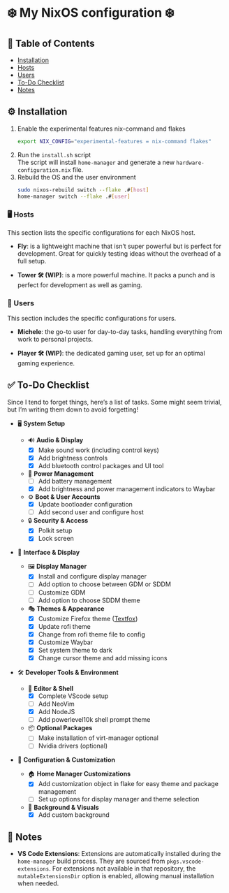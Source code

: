 # ❄️ My NixOS configuration ❄️

## 📖 Table of Contents

- [Installation](#⚙️-installation)
- [Hosts](#🖥️-hosts)
- [Users](#👤-users)
- [To-Do Checklist](#✅-to-do-checklist)
- [Notes](#📝-notes)

## ⚙️ Installation

1.  Enable the experimental features nix-command and flakes
    ```bash
    export NIX_CONFIG="experimental-features = nix-command flakes"
    ```
2.  Run the `install.sh` script\
    The script will install `home-manager` and generate a new `hardware-configuration.nix` file.
3.  Rebuild the OS and the user environment
    ```bash
    sudo nixos-rebuild switch --flake .#[host]
    home-manager switch --flake .#[user]
    ```

### 🖥️ Hosts

This section lists the specific configurations for each NixOS host.

- **Fly**: is a lightweight machine that isn’t super powerful but is perfect for development. Great for quickly testing ideas without the overhead of a full setup.

- **Tower 🛠️ (WIP)**: is a more powerful machine. It packs a punch and is perfect for development as well as gaming.

### 👤 Users

This section includes the specific configurations for users.

- **Michele**: the go-to user for day-to-day tasks, handling everything from work to personal projects.

- **Player 🛠️ (WIP)**: the dedicated gaming user, set up for an optimal gaming experience.

## ✅ To-Do Checklist

Since I tend to forget things, here’s a list of tasks. Some might seem trivial, but I’m writing them down to avoid forgetting!

- 🖥️ **System Setup**

  - 🔊 **Audio & Display**
    - [x] Make sound work (including control keys)
    - [x] Add brightness controls
    - [x] Add bluetooth control packages and UI tool
  - 🔋 **Power Management**
    - [ ] Add battery management
    - [x] Add brightness and power management indicators to Waybar
  - ⚙️ **Boot & User Accounts**
    - [x] Update bootloader configuration
    - [ ] Add second user and configure host
  - 🔒 **Security & Access**
    - [x] Polkit setup
    - [x] Lock screen

- 🎨 **Interface & Display**

  - 🖼️ **Display Manager**
    - [x] Install and configure display manager
    - [ ] Add option to choose between GDM or SDDM
    - [ ] Customize GDM
    - [ ] Add option to choose SDDM theme
  - 🎭 **Themes & Appearance**
    - [x] Customize Firefox theme ([Textfox](https://github.com/adriankarlen/textfox))
    - [x] Update rofi theme
    - [x] Change from rofi theme file to config
    - [x] Customize Waybar
    - [x] Set system theme to dark
    - [x] Change cursor theme and add missing icons

- 🛠️ **Developer Tools & Environment**

  - 📝 **Editor & Shell**
    - [x] Complete VScode setup
    - [ ] Add NeoVim
    - [x] Add NodeJS
    - [ ] Add powerlevel10k shell prompt theme
  - 📦 **Optional Packages**
    - [ ] Make installation of virt-manager optional
    - [ ] Nvidia drivers (optional)

- 🧩 **Configuration & Customization**
  - 🏠 **Home Manager Customizations**
    - [x] Add customization object in flake for easy theme and package management
    - [ ] Set up options for display manager and theme selection
  - 🌄 **Background & Visuals**
    - [x] Add custom background

## 📝 Notes

- **VS Code Extensions**: Extensions are automatically installed during the `home-manager` build process. They are sourced from `pkgs.vscode-extensions`. For extensions not available in that repository, the `mutableExtensionsDir` option is enabled, allowing manual installation when needed.
